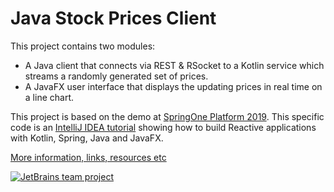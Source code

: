 # Java Stock Prices Client

This project contains two modules:

 - A Java client that connects via REST & RSocket to a Kotlin service which streams a randomly generated set of prices. 
 - A JavaFX user interface that displays the updating prices in real time on a line chart.
 
This project is based on the demo at [SpringOne Platform 2019](https://blog.jetbrains.com/idea/2019/10/fully-reactive-spring-kotlin-and-javafx-playing-together/). This specific code is an [IntelliJ IDEA tutorial](https://blog.jetbrains.com/idea/tag/tutorial-reactive-spring/) showing how to build Reactive applications with Kotlin, Spring, Java and JavaFX.

[More information, links, resources etc](http://trishagee.github.io/presentation/coding_duel/)

[![JetBrains team project](http://jb.gg/badges/team.svg)](https://confluence.jetbrains.com/display/ALL/JetBrains+on+GitHub)


